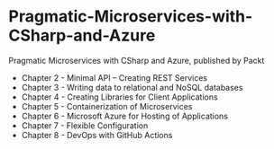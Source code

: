 # Pragmatic-Microservices-with-CSharp-and-Azure

Pragmatic Microservices with CSharp and Azure, published by Packt

* Chapter 2 - Minimal API – Creating REST Services
* Chapter 3 - Writing data to relational and NoSQL databases
* Chapter 4 - Creating Libraries for Client Applications
* Chapter 5 - Containerization of Microservices
* Chapter 6 - Microsoft Azure for Hosting of Applications
* Chapter 7 - Flexible Configuration
* Chapter 8 - DevOps with GitHub Actions
